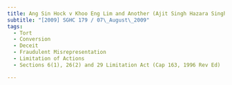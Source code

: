 ```yaml
---
title: Ang Sin Hock v Khoo Eng Lim and Another (Ajit Singh Hazara Singh, Third Party) 
subtitle: "[2009] SGHC 179 / 07\_August\_2009"
tags:
  - Tort
  - Conversion
  - Deceit
  - Fraudulent Misrepresentation
  - Limitation of Actions
  - Sections 6(1), 26(2) and 29 Limitation Act (Cap 163, 1996 Rev Ed)

---
```


